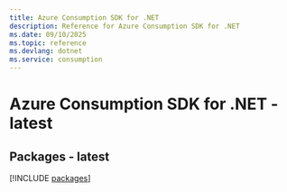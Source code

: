 ```yaml
---
title: Azure Consumption SDK for .NET
description: Reference for Azure Consumption SDK for .NET
ms.date: 09/10/2025
ms.topic: reference
ms.devlang: dotnet
ms.service: consumption
---
```

# Azure Consumption SDK for .NET - latest
## Packages - latest
[!INCLUDE [packages](consumption-index.md)]